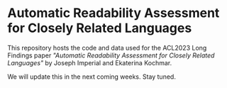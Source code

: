 # Automatic Readability Assessment for Closely Related Languages

This repository hosts the code and data used for the ACL2023 Long Findings paper *"Automatic Readability Assessment for Closely Related Languages"* by Joseph Imperial and Ekaterina Kochmar.

We will update this in the next coming weeks. Stay tuned.
